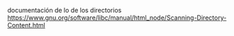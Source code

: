 documentación de lo de los directorios https://www.gnu.org/software/libc/manual/html_node/Scanning-Directory-Content.html
